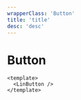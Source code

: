 ```yaml
---
wrapperClass: 'Button'
title: 'title'
desc: 'desc'
---
```

# Button
```vue
<template>
  <LinButton />
</template>
```